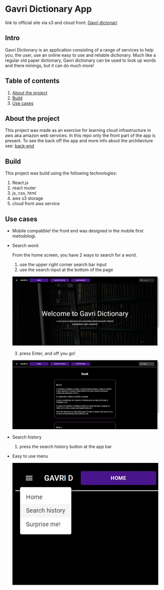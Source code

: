 # Gavri Dictionary App

link to official site via s3 and cloud front: [Gavri dictonari](https://d3iwjb8npp9uhz.cloudfront.net/)

## Intro

Gavri Dictionary is an application consisting of a range of services to help you, the user, use an online easy to use and reliable dictionary. Much like a regular old paper dictionary, Gavri dictionary can be used to look up words and there minings, but it can do much more!

## Table of contents

1. [About the project](#motivation)
2. [Build](#build)
3. [Use cases](#more-than-embedded)

## About the project[](#motivation)

This project was made as an exercise for learning cloud infrastructure in aws aka amazon web services. In this repo only the front part of the app is present.
To see the back off the app and more info about the architecture see: [back-end](https://github.com/gavriel44/aws-dictionary-back-end/tree/develop)

## Build

This project was build using the following technologies:

1.  React.js
2.  react router
3.  js, css, html
4.  aws s3 storage
5.  cloud front aws service

## Use cases

- Mobile compatible!
  the front end was designed in the mobile first metodologi.
- Search word:

  From the home screen, you have 2 ways to search for a word.

  1. use the upper right corner search bar input
  2. use the search input at the bottom of the page

  ![home page photo](./pic/Home.jpg)

  3. press Enter, and off you go!

  ![a search output](./pic/Book.jpg)

- Search history
  1. press the search history button at the app bar
- Easy to use menu

  ![menu component](./pic/Menu.jpg)
